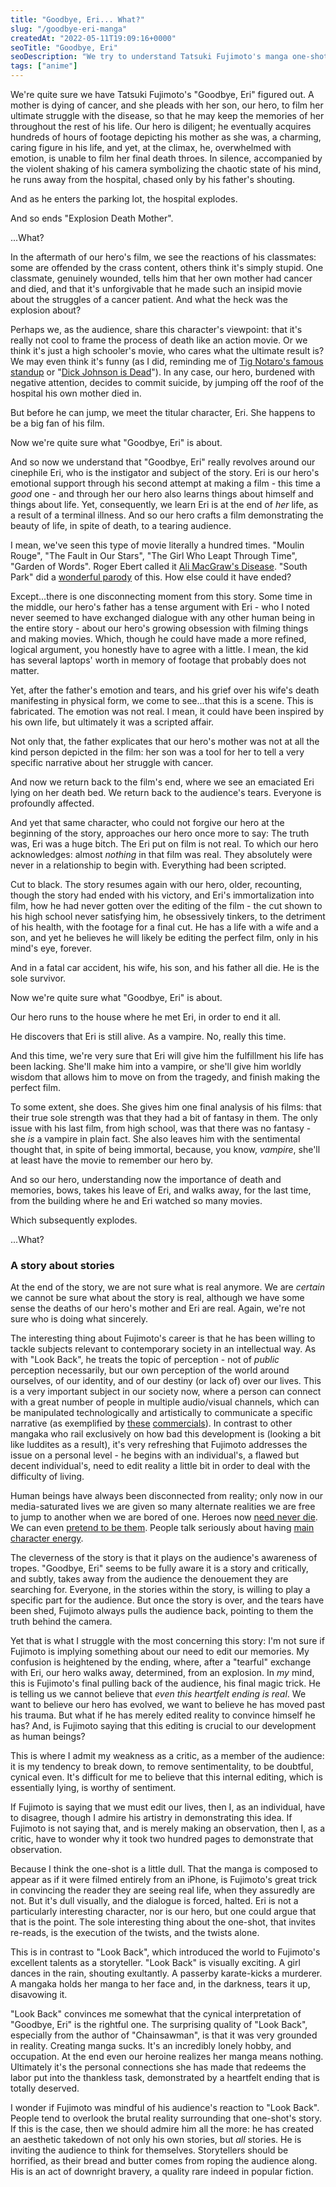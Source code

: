 ```yaml
---
title: "Goodbye, Eri... What?"
slug: "/goodbye-eri-manga"
createdAt: "2022-05-11T19:09:16+0000"
seoTitle: "Goodbye, Eri"
seoDescription: "We try to understand Tatsuki Fujimoto's manga one-shot \"Goodbye, Eri\"."
tags: ["anime"]
---
```


We're quite sure we have Tatsuki Fujimoto's "Goodbye, Eri" figured out. A mother is dying of cancer, and she pleads with her son, our hero, to film her ultimate struggle with the disease, so that he may keep the memories of her throughout the rest of his life. Our hero is diligent; he eventually acquires hundreds of hours of footage depicting his mother as she was, a charming, caring figure in his life, and yet, at the climax, he, overwhelmed with emotion, is unable to film her final death throes. In silence, accompanied by the violent shaking of his camera symbolizing the chaotic state of his mind, he runs away from the hospital, chased only by his father's shouting.

And as he enters the parking lot, the hospital explodes.

And so ends "Explosion Death Mother".

...What?

In the aftermath of our hero's film, we see the reactions of his classmates: some are offended by the crass content, others think it's simply stupid. One classmate, genuinely wounded, tells him that her own mother had cancer and died, and that it's unforgivable that he made such an insipid movie about the struggles of a cancer patient. And what the heck was the explosion about?

Perhaps we, as the audience, share this character's viewpoint: that it's really not cool to frame the process of death like an action movie. Or we think it's just a high schooler's movie, who cares what the ultimate result is? We may even think it's funny (as I did, reminding me of <a href="https://www.youtube.com/watch?v=oXk1DSbXsZk" target="_blank" rel="noopener noreferrer">Tig Notaro's famous standup</a> or "<a href="https://www.youtube.com/watch?v=wfTmT6C5DnM" target="_blank" rel="noopener noreferrer">Dick Johnson is Dead</a>"). In any case, our hero, burdened with negative attention, decides to commit suicide, by jumping off the roof of the hospital his own mother died in.

But before he can jump, we meet the titular character, Eri. She happens to be a big fan of his film.

Now we're quite sure what "Goodbye, Eri" is about.

And so now we understand that "Goodbye, Eri" really revolves around our cinephile Eri, who is the instigator and subject of the story. Eri is our hero's emotional support through his second attempt at making a film - this time a _good_ one - and through her our hero also learns things about himself and things about life. Yet, consequently, we learn Eri is at the end of _her_ life, as a result of a terminal illness. And so our hero crafts a film demonstrating the beauty of life, in spite of death, to a tearing audience.

I mean, we've seen this type of movie literally a hundred times. "Moulin Rouge", "The Fault in Our Stars", "The Girl Who Leapt Through Time", "Garden of Words". Roger Ebert called it <a href="https://en.wikipedia.org/wiki/Love_Story_(1970_film)#Ali_MacGraw's_%22disease%22" target="_blank" rel="noopener noreferrer">Ali MacGraw's Disease</a>. "South Park" did a <a href="https://www.youtube.com/watch?v=EkJpEXIP6O8" target="_blank" rel="noopener noreferrer">wonderful parody</a> of this. How else could it have ended?

Except...there is one disconnecting moment from this story. Some time in the middle, our hero's father has a tense argument with Eri - who I noted never seemed to have exchanged dialogue with any other human being in the entire story - about our hero's growing obsession with filming things and making movies. Which, though he could have made a more refined, logical argument, you honestly have to agree with a little. I mean, the kid has several laptops' worth in memory of footage that probably does not matter.

Yet, after the father's emotion and tears, and his grief over his wife's death manifesting in physical form, we come to see...that this is a scene. This is fabricated. The emotion was not real. I mean, it could have been inspired by his own life, but ultimately it was a scripted affair.

Not only that, the father explicates that our hero's mother was not at all the kind person depicted in the film: her son was a tool for her to tell a very specific narrative about her struggle with cancer.

And now we return back to the film's end, where we see an emaciated Eri lying on her death bed. We return back to the audience's tears. Everyone is profoundly affected.

And yet that same character, who could not forgive our hero at the beginning of the story, approaches our hero once more to say: The truth was, Eri was a huge bitch. The Eri put on film is not real. To which our hero acknowledges: almost _nothing_ in that film was real. They absolutely were never in a relationship to begin with. Everything had been scripted.

Cut to black. The story resumes again with our hero, older, recounting, though the story had ended with his victory, and Eri's immortalization into film, how he had never gotten over the editing of the film - the cut shown to his high school never satisfying him, he obsessively tinkers, to the detriment of his health, with the footage for a final cut. He has a life with a wife and a son, and yet he believes he will likely be editing the perfect film, only in his mind's eye, forever.

And in a fatal car accident, his wife, his son, and his father all die. He is the sole survivor.

Now we're quite sure what "Goodbye, Eri" is about.

Our hero runs to the house where he met Eri, in order to end it all.

He discovers that Eri is still alive. As a vampire. No, really this time.

And this time, we're very sure that Eri will give him the fulfillment his life has been lacking. She'll make him into a vampire, or she'll give him worldly wisdom that allows him to move on from the tragedy, and finish making the perfect film.

To some extent, she does. She gives him one final analysis of his films: that their true sole strength was that they had a bit of fantasy in them. The only issue with his last film, from high school, was that there was no fantasy - she _is_ a vampire in plain fact. She also leaves him with the sentimental thought that, in spite of being immortal, because, you know, _vampire_, she'll at least have the movie to remember our hero by.

And so our hero, understanding now the importance of death and memories, bows, takes his leave of Eri, and walks away, for the last time, from the building where he and Eri watched so many movies.

Which subsequently explodes.

...What?

### A story about stories

At the end of the story, we are not sure what is real anymore. We are _certain_ we cannot be sure what about the story is real, although we have some sense the deaths of our hero's mother and Eri are real. Again, we're not sure who is doing what sincerely.

The interesting thing about Fujimoto's career is that he has been willing to tackle subjects relevant to contemporary society in an intellectual way. As with "Look Back", he treats the topic of perception - not of _public_ perception necessarily, but our own perception of the world around ourselves, of our identity, and of our destiny (or lack of) over our lives. This is a very important subject in our society now, where a person can connect with a great number of people in multiple audio/visual channels, which can be manipulated technologically and artistically to communicate a specific narrative (as exemplified by <a href="https://www.youtube.com/watch?v=7krmGilR0BE" target="_blank" rel="noopener noreferrer">these</a> <a href="https://www.youtube.com/watch?v=4g7IOJygfr0" target="_blank" rel="noopener noreferrer">commercials</a>). In contrast to other mangaka who rail exclusively on how bad this development is (looking a bit like luddites as a result), it's very refreshing that Fujimoto addresses the issue on a personal level - he begins with an individual's, a flawed but decent individual's, need to edit reality a little bit in order to deal with the difficulty of living.

Human beings have always been disconnected from reality; only now in our media-saturated lives we are given so many alternate realities we are free to jump to another when we are bored of one. Heroes now <a href="https://en.wikipedia.org/wiki/Vision_(Marvel_Cinematic_Universe)#Wanda's_hex_and_resurrection" target="_blank" rel="noopener noreferrer">need never die</a>. We can even <a href="https://en.wikipedia.org/wiki/Cosplay" target="_blank" rel="noopener noreferrer">pretend to be them</a>. People talk seriously about having <a href="https://www.urbandictionary.com/define.php?term=Main%20Character%20Energy" target="_blank" rel="noopener noreferrer">main character energy</a>.

The cleverness of the story is that it plays on the audience's awareness of tropes. "Goodbye, Eri" seems to be fully aware it is a story and critically, and subtly, takes away from the audience the denouement they are searching for. Everyone, in the stories within the story, is willing to play a specific part for the audience. But once the story is over, and the tears have been shed, Fujimoto always pulls the audience back, pointing to them the truth behind the camera.

Yet that is what I struggle with the most concerning this story: I'm not sure if Fujimoto is implying something about our need to edit our memories. My confusion is heightened by the ending, where, after a "tearful" exchange with Eri, our hero walks away, determined, from an explosion. In _my_ mind, this is Fujimoto's final pulling back of the audience, his final magic trick. He is telling us we cannot believe that _even this heartfelt ending is real_. We want to believe our hero has evolved, we want to believe he has moved past his trauma. But what if he has merely edited reality to convince himself he has? And, is Fujimoto saying that this editing is crucial to our development as human beings?

This is where I admit my weakness as a critic, as a member of the audience: it is my tendency to break down, to remove sentimentality, to be doubtful, cynical even. It's difficult for me to believe that this internal editing, which is essentially lying, is worthy of sentiment.

If Fujimoto is saying that we must edit our lives, then I, as an individual, have to disagree, though I admire his artistry in demonstrating this idea. If Fujimoto is not saying that, and is merely making an observation, then I, as a critic, have to wonder why it took two hundred pages to demonstrate that observation.

Because I think the one-shot is a little dull. That the manga is composed to appear as if it were filmed entirely from an iPhone, is Fujimoto's great trick in convincing the reader they are seeing real life, when they assuredly are not. But it's dull visually, and the dialogue is forced, halted. Eri is not a particularly interesting character, nor is our hero, but one could argue that that is the point. The sole interesting thing about the one-shot, that invites re-reads, is the execution of the twists, and the twists alone.

This is in contrast to "Look Back", which introduced the world to Fujimoto's excellent talents as a storyteller. "Look Back" is visually exciting. A girl dances in the rain, shouting exultantly. A passerby karate-kicks a murderer. A mangaka holds her manga to her face and, in the darkness, tears it up, disavowing it.

"Look Back" convinces me somewhat that the cynical interpretation of "Goodbye, Eri" is the rightful one. The surprising quality of "Look Back", especially from the author of "Chainsawman", is that it was very grounded in reality. Creating manga sucks. It's an incredibly lonely hobby, and occupation. At the end even our heroine realizes her manga means nothing. Ultimately it's the personal connections she has made that redeems the labor put into the thankless task, demonstrated by a heartfelt ending that is totally deserved.

I wonder if Fujimoto was mindful of his audience's reaction to "Look Back". People tend to overlook the brutal reality surrounding that one-shot's story. If this is the case, then we should admire him all the more: he has created an aesthetic takedown of not only his own stories, but _all_ stories. He is inviting the audience to think for themselves. Storytellers should be horrified, as their bread and butter comes from roping the audience along. His is an act of downright bravery, a quality rare indeed in popular fiction.